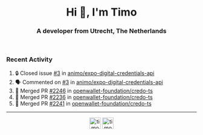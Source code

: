 <h1 align="center">Hi 👋, I'm Timo</h1>
<h3 align="center">A developer from Utrecht, The Netherlands</h3>
<br/>
<!-- https://github.com/rahuldkjain/github-profile-readme-generator --!>

<!--  <p align="left"><img src="https://github-readme-stats.vercel.app/api?username=timoglastra&show_icons=true&count_private=true&" alt="timoglastra" /></p> --!>

<!--
Github language stats
<p align="left"><img src="https://github-readme-stats.vercel.app/api/top-langs/?username=timoglastra&layout=compact" alt="timoglastra" /><p>
-->

<!-- Codestats language stats -->
<!-- <p align="left"><img src="https://codestats-readme.vercel.app/api/top-langs/?username=timoglastra&layout=compact&language_count=12" alt="timoglastra" /><p>    --!>
  
<h3>Recent Activity</h3>

<!--START_SECTION:activity-->
1. 🔒 Closed issue [#3](https://github.com/animo/expo-digital-credentials-api/issues/3) in [animo/expo-digital-credentials-api](https://github.com/animo/expo-digital-credentials-api)
2. 🗣 Commented on [#3](https://github.com/animo/expo-digital-credentials-api/issues/3#issuecomment-2776854189) in [animo/expo-digital-credentials-api](https://github.com/animo/expo-digital-credentials-api)
3. 🎉 Merged PR [#2246](https://github.com/openwallet-foundation/credo-ts/pull/2246) in [openwallet-foundation/credo-ts](https://github.com/openwallet-foundation/credo-ts)
4. 🎉 Merged PR [#2236](https://github.com/openwallet-foundation/credo-ts/pull/2236) in [openwallet-foundation/credo-ts](https://github.com/openwallet-foundation/credo-ts)
5. 🎉 Merged PR [#2241](https://github.com/openwallet-foundation/credo-ts/pull/2241) in [openwallet-foundation/credo-ts](https://github.com/openwallet-foundation/credo-ts)
<!--END_SECTION:activity-->

---

<p align="center">
<a href="https://twitter.com/timoglastra" target="blank"><img align="center" src="https://cdn.jsdelivr.net/npm/simple-icons@3.0.1/icons/twitter.svg" alt="timoglastra" height="30" width="30" /></a>
<a href="https://linkedin.com/in/timoglastra" target="blank"><img align="center" src="https://cdn.jsdelivr.net/npm/simple-icons@3.0.1/icons/linkedin.svg" alt="timoglastra" height="30" width="30" /></a>
</p>



